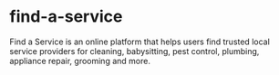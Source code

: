 # find-a-service
Find a Service is an online platform that helps users find trusted local service providers for cleaning, babysitting, pest control, plumbing, appliance repair, grooming and more.
